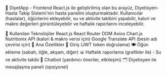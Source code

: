 🥗 DiyetApp - Frontend
React.js ile geliştirilmiş olan bu arayüz, Diyetisyen-Hasta Takip Sistemi'nin hasta panelini oluşturmaktadır. Kullanıcılar (hastalar), öğünlerini ekleyebilir, su ve aktivite takibini yapabilir, kalori ve makro değerleri görüntüleyebilir ve haftalık raporlarını inceleyebilir.

🚀 Kullanılan Teknolojiler
React.js
React Router DOM
Axios
Chart.js
Nutritionix API (kalori & makro verisi için)
Google Translate API (besin adı çevirisi için)
📌 Ana Özellikler
🧾 Giriş (JWT token doğrulama)
🍽️ Öğün ekleme (sabah, öğle, akşam, diğer)
📊 Haftalık raporlama (grafikler ile)
💧 Su ve aktivite takibi
🤖 Chatbot (yardımcı öneriler, etkileşim)
🗂️ Diyetisyen ile mesajlaşma paneli (opsiyonel)

